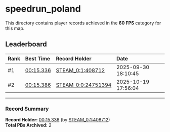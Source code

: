 # speedrun_poland

This directory contains player records achieved in the **60 FPS** category for this map.

## Leaderboard

| Rank | Best Time | Record Holder | Date                |
| :--- | :-------- | :------------ | :------------------ |
| #1   | [00:15.336](./00015336_STEAM_0_1_408712_20250930-181045.zip) | [STEAM_0:1:408712](https://speedrun16.com/profile/STEAM_0:1:408712)   | 2025-09-30 18:10:45 |
| #2   | [00:15.386](./00015386_STEAM_0_0_24751394_20251019-175604.zip) | [STEAM_0:0:24751394](https://speedrun16.com/profile/STEAM_0:0:24751394)   | 2025-10-19 17:56:04 |

---

### Record Summary
**Record Holder:** [00:15.336](./00015336_STEAM_0_1_408712_20250930-181045.zip) (by [STEAM_0:1:408712](https://speedrun16.com/profile/STEAM_0:1:408712))  
**Total PBs Archived:** 2